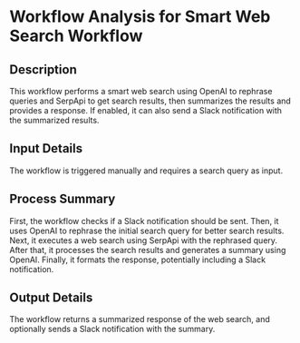 # Workflow Analysis for Smart Web Search Workflow

## Description
This workflow performs a smart web search using OpenAI to rephrase queries and SerpApi to get search results, then summarizes the results and provides a response. If enabled, it can also send a Slack notification with the summarized results.

## Input Details
The workflow is triggered manually and requires a search query as input.

## Process Summary
First, the workflow checks if a Slack notification should be sent. Then, it uses OpenAI to rephrase the initial search query for better search results. Next, it executes a web search using SerpApi with the rephrased query. After that, it processes the search results and generates a summary using OpenAI. Finally, it formats the response, potentially including a Slack notification.

## Output Details
The workflow returns a summarized response of the web search, and optionally sends a Slack notification with the summary.
